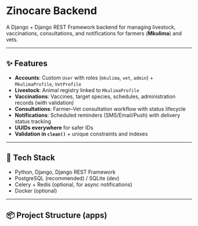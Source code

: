 # Zinocare Backend

A Django + Django REST Framework backend for managing livestock, vaccinations, consultations, and notifications for farmers (**Mkulima**) and vets.

---

## ✨ Features

- **Accounts**: Custom `User` with roles (`mkulima`, `vet`, `admin`) + `MkulimaProfile`, `VetProfile`
- **Livestock**: Animal registry linked to `MkulimaProfile`
- **Vaccinations**: Vaccines, target species, schedules, administration records (with validation)
- **Consultations**: Farmer–Vet consultation workflow with status lifecycle
- **Notifications**: Scheduled reminders (SMS/Email/Push) with delivery status tracking
- **UUIDs everywhere** for safer IDs
- **Validation in `clean()`** + unique constraints and indexes

---

## 🧱 Tech Stack

- Python, Django, Django REST Framework
- PostgreSQL (recommended) / SQLite (dev)
- Celery + Redis (optional, for async notifications)
- Docker (optional)

---

## 📦 Project Structure (apps)

